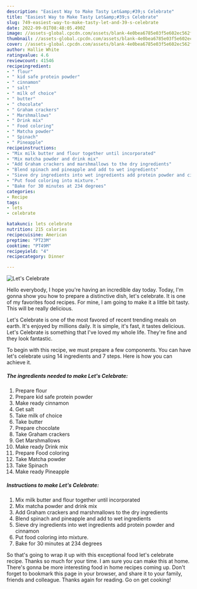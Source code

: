 ```yaml
---
description: "Easiest Way to Make Tasty Let&amp;#39;s Celebrate"
title: "Easiest Way to Make Tasty Let&amp;#39;s Celebrate"
slug: 749-easiest-way-to-make-tasty-let-and-39-s-celebrate
date: 2022-09-01T08:48:05.490Z
image: //assets-global.cpcdn.com/assets/blank-4e0bea6785e03f5e602ec562f230caae08da540cada707380b4fe1bbebba43da.png
thumbnail: //assets-global.cpcdn.com/assets/blank-4e0bea6785e03f5e602ec562f230caae08da540cada707380b4fe1bbebba43da.png
cover: //assets-global.cpcdn.com/assets/blank-4e0bea6785e03f5e602ec562f230caae08da540cada707380b4fe1bbebba43da.png
author: Hallie White
ratingvalue: 4.6
reviewcount: 41546
recipeingredient:
- " flour"
- " kid safe protein powder"
- " cinnamon"
- " salt"
- " milk of choice"
- " butter"
- " chocolate"
- " Graham crackers"
- " Marshmallows"
- " Drink mix"
- " Food coloring"
- " Matcha powder"
- " Spinach"
- " Pineapple"
recipeinstructions:
- "Mix milk butter and flour together until incorporated"
- "Mix matcha powder and drink mix"
- "Add Graham crackers and marshmallows to the dry ingredients"
- "Blend spinach and pineapple and add to wet ingredients"
- "Sieve dry ingredients into wet ingredients add protein powder and cinnamon"
- "Put food coloring into mixture."
- "Bake for 30 minutes at 234 degrees"
categories:
- Recipe
tags:
- lets
- celebrate

katakunci: lets celebrate 
nutrition: 215 calories
recipecuisine: American
preptime: "PT23M"
cooktime: "PT49M"
recipeyield: "4"
recipecategory: Dinner

---
```



![Let&#39;s Celebrate](//assets-global.cpcdn.com/assets/blank-4e0bea6785e03f5e602ec562f230caae08da540cada707380b4fe1bbebba43da.png)

Hello everybody, I hope you're having an incredible day today. Today, I'm gonna show you how to prepare a distinctive dish, let&#39;s celebrate. It is one of my favorites food recipes. For mine, I am going to make it a little bit tasty. This will be really delicious.

Let&#39;s Celebrate is one of the most favored of recent trending meals on earth. It's enjoyed by millions daily. It is simple, it's fast, it tastes delicious. Let&#39;s Celebrate is something that I've loved my whole life. They're fine and they look fantastic.




To begin with this recipe, we must prepare a few components. You can have let&#39;s celebrate using 14 ingredients and 7 steps. Here is how you can achieve it.

<!--inarticleads1-->

##### The ingredients needed to make Let&#39;s Celebrate:

1. Prepare  flour
1. Prepare  kid safe protein powder
1. Make ready  cinnamon
1. Get  salt
1. Take  milk of choice
1. Take  butter
1. Prepare  chocolate
1. Take  Graham crackers
1. Get  Marshmallows
1. Make ready  Drink mix
1. Prepare  Food coloring
1. Take  Matcha powder
1. Take  Spinach
1. Make ready  Pineapple




<!--inarticleads2-->

##### Instructions to make Let&#39;s Celebrate:

1. Mix milk butter and flour together until incorporated
1. Mix matcha powder and drink mix
1. Add Graham crackers and marshmallows to the dry ingredients
1. Blend spinach and pineapple and add to wet ingredients
1. Sieve dry ingredients into wet ingredients add protein powder and cinnamon
1. Put food coloring into mixture.
1. Bake for 30 minutes at 234 degrees




So that's going to wrap it up with this exceptional food let&#39;s celebrate recipe. Thanks so much for your time. I am sure you can make this at home. There's gonna be more interesting food in home recipes coming up. Don't forget to bookmark this page in your browser, and share it to your family, friends and colleague. Thanks again for reading. Go on get cooking!
